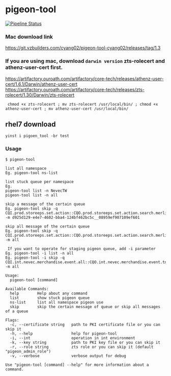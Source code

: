 # pigeon-tool

[![Pipeline Status][status-image]][status-url]

[status-image]: https://screwdriver.ouroath.com/pipelines/1035386/badge
[job-status-image]: https://screwdriver.ouroath.com/pipelines/1035386/apply-resources/badge
[status-url]: https://screwdriver.ouroath.com/pipelines/1035386

### Mac download link

https://git.vzbuilders.com/cyang02/pigeon-tool-cyang02/releases/tag/1.3

### If you are using mac, download `darwin version` zts-rolecert and athenz-user-cert first.

https://artifactory.ouroath.com/artifactory/core-tech/releases/athenz-user-cert/1.6.1/Darwin/athenz-user-cert
https://artifactory.ouroath.com/artifactory/core-tech/releases/zts-rolecert/1.30/Darwin/zts-rolecert

```
 chmod +x zts-rolecert ; mv zts-rolecert /usr/local/bin/ ; chmod +x athenz-user-cert ; mv athenz-user-cert /usr/local/bin/

```

## rhel7 download

```
yinst i pigoen_tool -br test

```

### Usage

```
$ pigeon-tool

list all namespace
Eg. pigeon-tool ns-list

list stuck queue per namespace
Eg.
pigeon-tool list -n NevecTW
pigeon-tool list -n all

skip a message of the certain queue
Eg. pigeon-tool skip -q CQI.prod.storeeps.set.action::CQO.prod.storeeps.set.action.search.merlin -m d925d129-e4e7-4602-bba4-124bf462bc5c__08959ef907109ef601

skip all message of the certain queue
Eg. pigeon-tool skip -q CQI.prod.storeeps.set.action::CQO.prod.storeeps.set.action.search.merlin -m all

 If you want to operate for staging pigeon queue, add -i parameter
Eg. pigeon-tool -i list -n all
Eg. pigeon-tool -i skip -q CQI.int.nevec.merchandise.event.all::CQO.int.nevec.merchandise.event.tns.sauroneye -m all

Usage:
  pigeon-tool [command]

Available Commands:
  help        Help about any command
  list        show stuck pigeon queue
  ns-list     list all namespace pigeon use
  skip        skip the certain message of queue or skip all messages of a queue

Flags:
  -c, --certificate string   path to PKI certificate file or you can skip it
  -h, --help                 help for pigeon-tool
  -i, --int                  operation in int environment
  -k, --key string           path to PKI key file or you can skip it
  -r, --role string          zts role or you can skip it (default "pigeon_admin_role")
  -v, --verbose              verbose output for debug

Use "pigeon-tool [command] --help" for more information about a command.
```

